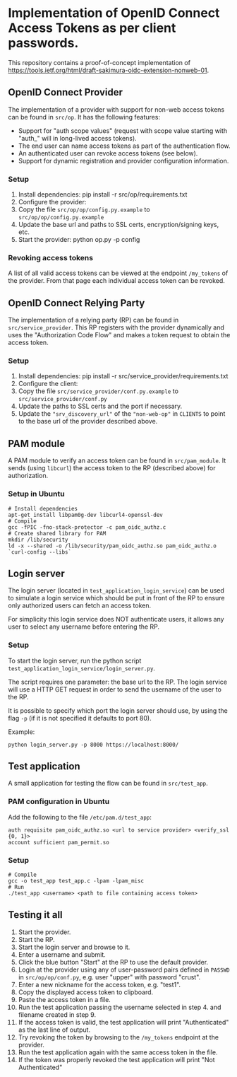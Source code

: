 # Implementation of OpenID Connect Access Tokens as per client passwords.

This repository contains a proof-of-concept implementation of
https://tools.ietf.org/html/draft-sakimura-oidc-extension-nonweb-01.


## OpenID Connect Provider
The implementation of a provider with support for non-web access tokens can
be found in `src/op`. It has the following features:

* Support for "auth scope values" (request with scope value starting with
  "auth_" will in long-lived access tokens).
* The end user can name access tokens as part of the authentication flow.
* An authenticated user can revoke access tokens (see below).
* Support for dynamic registration and provider configuration information.

### Setup
1. Install dependencies:
    pip install -r src/op/requirements.txt
1. Configure the provider:
  1. Copy the file `src/op/op/config.py.example` to
`src/op/op/config.py.example`
  1. Update the base url and paths to SSL certs, encryption/signing keys, etc.
1. Start the provider:
    python op.py -p <port> config

### Revoking access tokens
A list of all valid access tokens can be viewed at the endpoint `/my_tokens`
of the provider. From that page each individual access token can be revoked.


## OpenID Connect Relying Party
The implementation of a relying party (RP) can be found in
`src/service_provider`. This RP registers with the provider dynamically and uses
the "Authorization Code Flow" and makes a token request to obtain the access
token.

### Setup
1. Install dependencies:
        pip install -r src/service_provider/requirements.txt
1. Configure the client:
  1. Copy the file `src/service_provider/conf.py.example` to
     `src/service_provider/conf.py`
  1. Update the paths to SSL certs and the port if necessary.
  1. Update the `"srv_discovery_url"` of the `"non-web-op"` in `CLIENTS` to
     point to the base url of the provider described above.


## PAM module

A PAM module to verify an access token can be found in `src/pam_module`.
It sends (using `libcurl`) the access token to the RP
(described above) for authorization.

### Setup in Ubuntu
    # Install dependencies
    apt-get install libpam0g-dev libcurl4-openssl-dev
    # Compile
    gcc -fPIC -fno-stack-protector -c pam_oidc_authz.c
    # Create shared library for PAM
    mkdir /lib/security
    ld -x --shared -o /lib/security/pam_oidc_authz.so pam_oidc_authz.o `curl-config --libs`


## Login server
The login server (located in `test_application_login_service`) can be used to
simulate a login service which should be put in front of the RP to ensure only
authorized users can fetch an access token.

For simplicity this login service does NOT authenticate users, it allows any
user to select any username before entering the RP.

### Setup
To start the login server, run the python script
`test_application_login_service/login_server.py`.

The script requires one parameter: the base url to the RP.
The login service will use a HTTP GET request in order to send the username of
the user to the RP.

It is possible to specify which port the login server should use, by using the
flag `-p` (if it is not specified it defaults to port 80).

Example:

    python login_server.py -p 8000 https://localhost:8000/


## Test application
A small application for testing the flow can be found in `src/test_app`.

### PAM configuration in Ubuntu
Add the following to the file `/etc/pam.d/test_app`:

    auth requisite pam_oidc_authz.so <url to service provider> <verify_ssl {0, 1}>
    account sufficient pam_permit.so

### Setup

    # Compile
    gcc -o test_app test_app.c -lpam -lpam_misc
    # Run
    ./test_app <username> <path to file containing access token>


## Testing it all
1. Start the provider.
2. Start the RP.
3. Start the login server and browse to it.
4. Enter a username and submit.
5. Click the blue button "Start" at the RP to use the default provider.
6. Login at the provider using any of user-password pairs defined in `PASSWD`
  in `src/op/op/conf.py`, e.g. user "upper" with password "crust".
7. Enter a new nickname for the access token, e.g. "test1".
8. Copy the displayed access token to clipboard.
9. Paste the access token in a file.
10. Run the test application passing the username selected in step 4. and
  filename created in step 9.
11. If the access token is valid, the test application will print
  "Authenticated" as the last line of output.
12. Try revoking the token by browsing to the `/my_tokens` endpoint at the
  provider.
13. Run the test application again with the same access token in the file.
14. If the token was properly revoked the test application will print
  "Not Authenticated"
